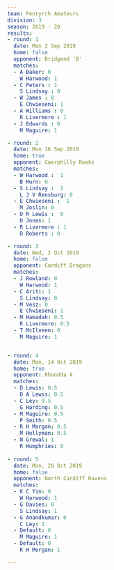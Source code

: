 ```yaml
---
team: Pentyrch Amateurs
division: 3
season: 2019 - 20
results:
- round: 1
  date: Mon 2 Sep 2019
  home: false
  opponent: Bridgend 'B'
  matches:
  - A Baker: 0   
    W Harwood: 1
  - C Peters : 1    
    S Lindsay : 0  
  - W James : 0
    E Chwieseni: 1
  - A Williams : 0   
    R Livermore : 1  
  - J Edwards : 0   
    M Maguire: 1

- round: 2
  date: Mon 16 Sep 2019
  home: true
  opponent: Caerphilly Rooks
  matches:
  - W Harwood :  1  
    B Hurn: 0
  - S Lindsay :  1    
    L J V Rensburg: 0
  - E Chwieseni :  1    
    M Joslin: 0
  - D R Lewis :  0
    D Jones: 1
  - R Livermore : 1
    D Roberts : 0 

- round: 3
  date: Wed, 2 Oct 2019
  home: false
  opponent: Cardiff Dragons
  matches:
  - J Rowland: 0
    W Harwood: 1
  - C Ariti: 1
    S Lindsay: 0
  - M Vesz: 0
    E Chwieseni: 1
  - M Hamadah: 0.5
    R Livermore: 0.5
  - T McIlveen: 0
    M Maguire: 1


- round: 4
  date: Mon, 14 Oct 2019
  home: true
  opponent: Rhondda A
  matches:
  - D Lewis: 0.5
    D A Lewis: 0.5
  - C Ley: 0.5
    G Harding: 0.5
  - M Maguire: 0.5
    P Smith: 0.5
  - R H Morgan: 0.5
    M Hollyman: 0.5
  - N Grewal: 1
    R Humphries: 0
    
- round: 5
  date: Mon, 28 Oct 2019
  home: false
  opponent: North Cardiff Ravens
  matches:
  - K C Yin: 0
    W Harwood: 1
  - G Davies: 0
    S Lindsay: 1
  - G Anandkumar: 0
    C Ley: 1
  - Default: 0
    M Maguire: 1
  - Default: 0
    R H Morgan: 1

---
```

